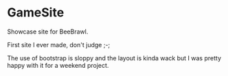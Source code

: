 # GameSite
Showcase site for BeeBrawl.

First site I ever made, don't judge ;-;

The use of bootstrap is sloppy and the layout is kinda wack but I was pretty happy with it for a weekend project.
